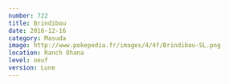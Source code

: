 ```yaml
---
number: 722
title: Brindibou
date: 2016-12-16
category: Masuda
image: http://www.pokepedia.fr/images/4/4f/Brindibou-SL.png
location: Ranch Ohana
level: oeuf
version: Lune
---
```

